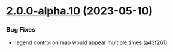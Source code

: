 # [2.0.0-alpha.10](https://github.com/ReliefApplications/oort-frontend/compare/v2.0.0-alpha.9...v2.0.0-alpha.10) (2023-05-10)


### Bug Fixes

* legend control on map would appear multiple times ([a43f261](https://github.com/ReliefApplications/oort-frontend/commit/a43f26149b4026aee75572bb85408c3bf8b4d65b))
